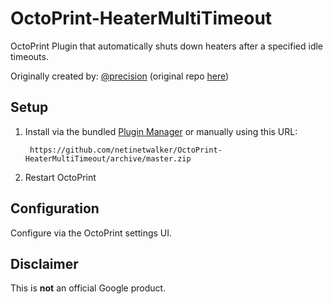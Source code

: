 # OctoPrint-HeaterMultiTimeout

OctoPrint Plugin that automatically shuts down heaters after a specified idle timeouts.

Originally created by: [@precision](https://github.com/precision) (original repo [here](https://github.com/google/OctoPrint-HeaterMultiTimeout))

## Setup

1. Install via the bundled [Plugin Manager](https://plugins.octoprint.org/help/installation/)
or manually using this URL:

    	https://github.com/netinetwalker/OctoPrint-HeaterMultiTimeout/archive/master.zip

1. Restart OctoPrint

## Configuration

Configure via the OctoPrint settings UI.


## Disclaimer

This is **not** an official Google product.
